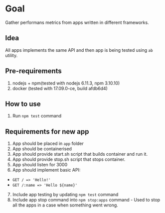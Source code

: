 # Goal

Gather performans metrics from apps written in different frameworks.

## Idea

All apps implements the same API and then app is being tested using `ab` utility.

## Pre-requirements

1. nodejs + npm(tested with nodejs 6.11.3, npm 3.10.10)
2. docker (tested with 17.09.0-ce, build afdb6d4)

## How to use

1. Run `npm test` command

## Requirements for new app

1. App should be placed in `app` folder
2. App should be containerised
3. App should provide start.sh script that builds container and run it.
4. App should provide stop.sh script that stops container.
5. App should listen for 3000
6. App should implement basic API:
  + `GET / => 'Hello!'`
  + `GET /:name => 'Hello ${name}'`
7. Include app testing by updating `npm test` command
8. Include app stop command into `npm stop:apps` command - Used to stop all the
  apps in a case when something went wrong.
